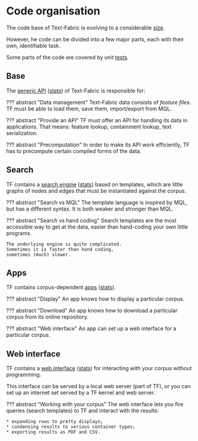 # Code organisation


The code base of Text-Fabric is evolving to a considerable
[size](Stats.md).

However, he code can be divided into a few major parts,
each with their own, identifiable task.

Some parts of the code are covered by unit [tests](Tests.md).

## Base

The
[generic API](../Api/Fabric.md) ([stats](StatsCore.md))
of Text-Fabric is responsible for:

??? abstract "Data management"
    Text-Fabric data consists of *feature files*.
    TF must be able to load them, save them, import/export from MQL.

??? abstract "Provide an API"
    TF must offer an API for handling its data in applications.
    That means: feature lookup, containment lookup, text serialization.

??? abstract "Precomputation"
    In order to make its API work efficiently, TF has to precompute certain
    compiled forms of the data.

## Search

TF contains a
[search engine](../Api/Search.md#search) ([stats](StatsSearch.md))
based on templates, which are little graphs
of nodes and edges that must be instantiated against the corpus.

??? abstract "Search vs MQL"
    The template language is inspired by MQL, but has a different syntax.
    It is both weaker and stronger than MQL.

??? abstract "Search vs hand coding"
    Search templates are the most accessible way to get at the data,
    easier than hand-coding your own little programs.

    The underlying engine is quite complicated.
    Sometimes it is faster than hand coding,
    sometimes (much) slower.

## Apps

TF contains corpus-dependent [apps](../Implementation/Apps.md) ([stats](StatsApps.md)).

??? abstract "Display"
    An app knows how to display a particular corpus.

??? abstract "Download"
    An app knows how to download a particular corpus from its online repository.

??? abstract "Web interface"
    An app can set up a web interface for a particular corpus.

## Web interface

TF contains a 
[web interface](../Server/Web.md) ([stats](StatsServer.md))
for interacting with your corpus without programming.

This interface can be served by a local web server (part of TF),
or you can set up an internet set served by a TF kernel and web server.

??? abstract "Working with your corpus"
    The web interface lets you fire queries (search templates) to TF and interact
    with the results:

    * expanding rows to pretty displays;
    * condensing results to verious container types;
    * exporting results as PDF and CSV.
